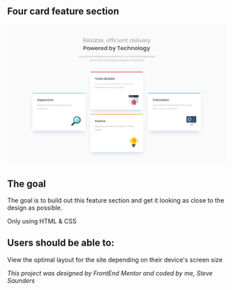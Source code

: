 ## Four card feature section

![Design preview for the Four card feature section coding challenge](./design/desktop-design.jpg)


## The goal

The goal is to build out this feature section and get it looking as close to the design as possible.

Only using HTML & CSS

## Users should be able to:

View the optimal layout for the site depending on their device's screen size

_This project was designed by FrontEnd Mentor and coded by me, Steve Saunders_
  
